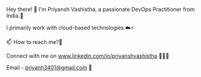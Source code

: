Hey there! 👋
I'm Priyansh Vashistha, a passionate DevOps Practitioner from India.🤖


I primarily work with cloud-based technologies.☁️⚡




📫 How to reach me?📩

Connect with me on www.linkedin.com/in/priyanshvashistha 👨🏻‍💻

Email - priyanh3401@gmail.com 📩
